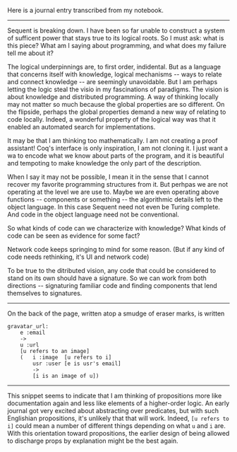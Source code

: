 Here is a journal entry transcribed from my notebook.

----

Sequent is breaking down. I have been so far unable to construct a system of
sufficent power that stays true to its logical roots. So I must ask: what is
this piece? What am I saying about programming, and what does my failure tell me
about it?

The logical underpinnings are, to first order, indidental. But as a language
that concerns itself with knowledge, logical mechanisms -- ways to relate and
connect knowledge -- are seemingly unavoidable. But I am perhaps letting the
logic steal the visio in my fascinations of paradigms. The vision is about
knowledge and distributed programming. A way of thinking locally may not matter
so much because the global properties are so different. On the flipside, perhaps
the global properties demand a new way of relating to code locally. Indeed, a
wonderful property of the logical way was that it enabled an automated search
for implementations.

It may be that I am thinking too mathematically. I am not creating a proof
assistant! Coq's interface is only inspiration, I am not cloning it. I just want
a wa to encode what we know about parts of the program, and it is beautiful and
tempoting to make knowledge the only part of the description.

When I say it may not be possible, I mean it in the sense that I cannot recover
my favorite programming structures from it. But perhpas we are not operating at
the level we are use to. Maybe we are even operating above functions --
components or something -- the algorithmic details left to the object language.
In this case Sequent need not even be Turing complete. And code in the object
language need not be conventional.

So what kinds of code can we characterize with knowledge? What kinds of code can
be seen as evidence for some fact?

Network code keeps springing to mind for some reason. (But if any kind of code
needs rethinking, it's UI and network code)

To be true to the ditributed vision, any code that could be considered to stand
on its own should have a signature. So we can work from both directions --
signaturing familiar code and finding components that lend themselves to
signatures.

----

On the back of the page, written atop a smudge of eraser marks, is written

    gravatar_url:
        e :email
        ->
        u :url
        [u refers to an image]
        (   i :image  [u refers to i]
            usr :user [e is usr's email]
            ->
            [i is an image of u])

----

This snippet seems to indicate that I am thinking of propositions more like
documentation again and less like elements of a higher-order logic.  An early
journal got very excited about abstracting over predicates, but with such
Englishian propositions, it's unlikely that that will work.  Indeed, `[u refers
to i]` could mean a number of different things depending on what `u` and `i`
are.  With this orientation toward propositions, the earlier design of being
allowed to discharge props by explanation might be the best again.
